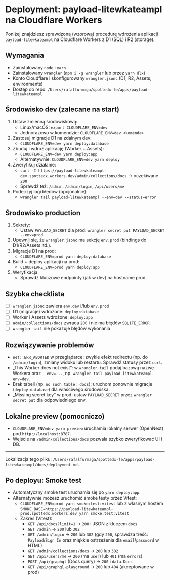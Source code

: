 # Deployment: payload-litewkateampl na Cloudflare Workers

Poniżej znajdziesz sprawdzoną (wzorową) procedurę wdrożenia aplikacji `payload-litewkateampl` na Cloudflare Workers z D1 (SQL) i R2 (storage).

## Wymagania

- Zainstalowany `node` i `yarn`
- Zainstalowany `wrangler` (`npm i -g wrangler` lub przez `yarn dlx`)
- Konto Cloudflare i skonfigurowany `wrangler.jsonc` (D1, R2, Assets, environments)
- Dostęp do repo: `/Users/rafalfurmaga/spottedx-fe/apps/payload-litewkateampl`

## Środowisko dev (zalecane na start)

1. Ustaw zmienną środowiskową:
   - Linux/macOS: `export CLOUDFLARE_ENV=dev`
   - Jednorazowo w komendzie: `CLOUDFLARE_ENV=dev <komenda>`
2. Zastosuj migracje D1 na zdalnym dev:
   - `CLOUDFLARE_ENV=dev yarn deploy:database`
3. Zbuduj i wdroż aplikację (Worker + Assets):
   - `CLOUDFLARE_ENV=dev yarn deploy:app`
   - Alternatywnie: `CLOUDFLARE_ENV=dev yarn deploy`
4. Zweryfikuj działanie:
   - `curl -I https://payload-litewkateampl-dev.spottedx.workers.dev/admin/collections/docs` → oczekiwane `200`
   - Sprawdź też: `/admin`, `/admin/login`, `/api/users/me`
5. Podejrzyj logi błędów (opcjonalnie):
   - `wrangler tail payload-litewkateampl --env=dev --status=error`

## Środowisko production

1. Sekrety:
   - Ustaw `PAYLOAD_SECRET` dla prod: `wrangler secret put PAYLOAD_SECRET --env=prod`
2. Upewnij się, że `wrangler.jsonc` ma sekcję `env.prod` (bindings do D1/R2/Assets itd.).
3. Migracje D1 na prod:
   - `CLOUDFLARE_ENV=prod yarn deploy:database`
4. Build + deploy aplikacji na prod:
   - `CLOUDFLARE_ENV=prod yarn deploy:app`
5. Weryfikacja:
   - Sprawdź kluczowe endpointy (jak w dev) na hostname prod.

## Szybka checklista

- [ ] `wrangler.jsonc` zawiera `env.dev` i/lub `env.prod`
- [ ] D1 (migracje) wdrożone: `deploy:database`
- [ ] Worker i Assets wdrożone: `deploy:app`
- [ ] `admin/collections/docs` zwraca `200` i nie ma błędów `SQLITE_ERROR`
- [ ] `wrangler tail` nie pokazuje błędów wykonania

## Rozwiązywanie problemów

- `net::ERR_ABORTED` w przeglądarce: zwykle efekt redirectu (np. do `/admin/login`), zmiany widoku lub restartu. Sprawdź statusy przez `curl`.
- „This Worker does not exist”: w `wrangler tail` podaj bazową nazwę Workera oraz `--env=...`, np. `wrangler tail payload-litewkateampl --env=dev`.
- Brak tabeli (np. `no such table: docs`): uruchom ponownie migracje (`deploy:database`) dla właściwego środowiska.
- „Missing secret key” w prod: ustaw `PAYLOAD_SECRET` przez `wrangler secret put` dla odpowiedniego env.

## Lokalne preview (pomocniczo)

- `CLOUDFLARE_ENV=dev yarn preview` uruchamia lokalny serwer (OpenNext) pod `http://localhost:8787`.
- Wejście na `/admin/collections/docs` pozwala szybko zweryfikować UI i DB.

---

Lokalizacja tego pliku: `/Users/rafalfurmaga/spottedx-fe/apps/payload-litewkateampl/docs/deployment.md`.

## Po deployu: Smoke test

- Automatyczny smoke test uruchamia się po `yarn deploy:app`.
- Alternatywnie możesz uruchomić smoke testy przez Vitest:
  - `CLOUDFLARE_ENV=prod yarn smoke:test:vitest` lub z własnym hostem `SMOKE_BASE=https://payload-litewkateampl-prod.spottedx.workers.dev yarn smoke:test:vitest`
  - Zakres (Vitest):
    - `GET /api/docs?limit=1` → `200` i JSON z kluczem `docs`
    - `GET /admin` → `200` lub `302`
    - `GET /admin/login` → `200` lub `302` (gdy `200`, sprawdza treść: `Payload`/`Sign In` oraz miękkie ostrzeżenia dla `email`/`password` w HTML)
    - `GET /admin/collections/docs` → `200` lub `302`
    - `GET /api/users/me` → `200` (ma `user`) lub `401` (ma `errors`)
    - `POST /api/graphql` (Docs query) → `200` i `data.Docs`
    - `GET /api/graphql-playground` → `200` lub `404` (akceptowane w prod)
